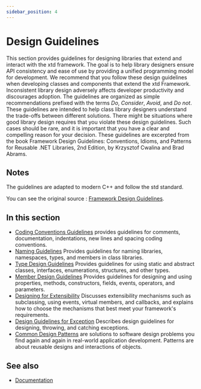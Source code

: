 ```yaml
---
sidebar_position: 4
---
```


# Design Guidelines

This section provides guidelines for designing libraries that extend and interact with the xtd framework. 
The goal is to help library designers ensure API consistency and ease of use by providing a unified programming model for development.
We recommend that you follow these design guidelines when developing classes and components that extend the xtd Framework. 
Inconsistent library design adversely affects developer productivity and discourages adoption. 
The guidelines are organized as simple recommendations prefixed with the terms *Do*, *Consider*, *Avoid*, and *Do not*.
These guidelines are intended to help class library designers understand the trade-offs between different solutions. 
There might be situations where good library design requires that you violate these design guidelines.
Such cases should be rare, and it is important that you have a clear and compelling reason for your decision.
These guidelines are excerpted from the book Framework Design Guidelines:
Conventions, Idioms, and Patterns for Reusable .NET Libraries, 2nd Edition, by Krzysztof Cwalina and Brad Abrams.

## Notes

The guidelines are adapted to modern C++ and follow the std standard.

You can see the original source : [Framework Design Guidelines](https://docs.microsoft.com/en-us/dotnet/standard/design-guidelines).

## In this section

* [Coding Conventions Guidelines](/docs/documentation/design_guidelines/coding_conventions_guidelines) provides guidelines for comments, documentation, indentations, new lines and spacing coding conventions.
* [Naming Guidelines](/docs/documentation/design_guidelines/Naming%20Guidelines) Provides guidelines for naming libraries, namespaces, types, and members in class libraries.
* [Type Design Guidelines](/docs/documentation/design_guidelines/Type%20Design%20Guidelines) Provides guidelines for using static and abstract classes, interfaces, enumerations, structures, and other types.
* [Member Design Guidelines](/docs/documentation/design_guidelines/Member%20Design%20Guidelines) Provides guidelines for designing and using properties, methods, constructors, fields, events, operators, and parameters.
* [Designing for Extensibility](/docs/documentation/design_guidelines/designing_for_extensibility) Discusses extensibility mechanisms such as subclassing, using events, virtual members, and callbacks, and explains how to choose the mechanisms that best meet your framework's requirements.
* [Design Guidelines for Exception](/docs/documentation/design_guidelines/design_guidelines_for_exception) Describes design guidelines for designing, throwing, and catching exceptions.
* [Common Design Patterns](/docs/documentation/design_guidelines/common_design_patterns) are solutions to software design problems you find again and again in real-world application development. Patterns are about reusable designs and interactions of objects.

## See also

* [Documentation](/docs/documentation)
